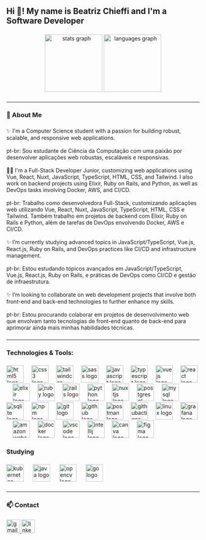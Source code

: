 <h2 align="left">Hi 👋! My name is Beatriz Chieffi and I'm a Software Developer</h2>

###

<div align="center">
  <img src="https://github-readme-stats.vercel.app/api?username=beatrizdaddea&hide_title=false&hide_rank=false&show_icons=true&include_all_commits=true&count_private=true&disable_animations=false&theme=dracula&locale=en&hide_border=false" height="150" alt="stats graph"  />
  <img src="https://github-readme-stats.vercel.app/api/top-langs?username=beatrizdaddea&locale=en&hide_title=false&layout=compact&card_width=320&langs_count=8&theme=dracula&hide_border=false" height="150" alt="languages graph"  />
</div>

###

---

<h3 align="left">🚀 About Me</h3>

###

<p align="left">✨ I'm a Computer Science student with a passion for building robust, scalable, and responsive web applications.<br><br>pt-br: Sou estudante de Ciência da Computação com uma paixão por desenvolver aplicações web robustas, escaláveis e responsivas.<br><br>👩‍💻 I'm a Full-Stack Developer Junior, customizing web applications using Vue, React, Nuxt, JavaScript, TypeScript, HTML, CSS, and Tailwind. I also work on backend projects using Elixir, Ruby on Rails, and Python, as well as DevOps tasks involving Docker, AWS, and CI/CD.<br><br>pt-br: Trabalho como desenvolvedora Full-Stack, customizando aplicações web utilizando Vue, React, Nuxt, JavaScript, TypeScript, HTML, CSS e Tailwind. Também trabalho em projetos de backend com Elixir, Ruby on Rails e Python, além de tarefas de DevOps envolvendo Docker, AWS e CI/CD.<br><br>✨ I’m currently studying advanced topics in JavaScript/TypeScript, Vue.js, React.js, Ruby on Rails, and DevOps practices like CI/CD and infrastructure management.<br><br>pt-br: Estou estudando tópicos avançados em JavaScript/TypeScript, Vue.js, React.js, Ruby on Rails, e práticas de DevOps como CI/CD e gestão de infraestrutura.<br><br>✨ I’m looking to collaborate on web development projects that involve both front-end and back-end technologies to further enhance my skills.<br><br>pt-br: Estou procurando colaborar em projetos de desenvolvimento web que envolvam tanto tecnologias de front-end quanto de back-end para aprimorar ainda mais minhas habilidades técnicas.</p>

###

---

<h3 align="left">Technologies & Tools:</h3>

###

<div align="left">
  <img src="https://skillicons.dev/icons?i=html" height="45" alt="html5 logo"  />
  <img width="12" />
  <img src="https://skillicons.dev/icons?i=css" height="45" alt="css3 logo"  />
  <img width="12" />
  <img src="https://skillicons.dev/icons?i=tailwind" height="45" alt="tailwindcss logo"  />
  <img width="12" />
  <img src="https://skillicons.dev/icons?i=sass" height="45" alt="sass logo"  />
  <img width="12" />
  <img src="https://cdn.jsdelivr.net/gh/devicons/devicon/icons/javascript/javascript-original.svg" height="45" alt="javascript logo"  />
  <img width="12" />
  <img src="https://cdn.jsdelivr.net/gh/devicons/devicon/icons/typescript/typescript-original.svg" height="45" alt="typescript logo"  />
  <img width="12" />
  <img src="https://cdn.jsdelivr.net/gh/devicons/devicon/icons/vuejs/vuejs-original.svg" height="45" alt="vuejs logo"  />
  <img width="12" />
  <img src="https://skillicons.dev/icons?i=react" height="45" alt="react logo"  />
  <img width="12" />
  <img src="https://cdn.jsdelivr.net/gh/devicons/devicon/icons/elixir/elixir-original.svg" height="45" alt="elixir logo"  />
  <img width="12" />
  <img src="https://skillicons.dev/icons?i=ruby" height="45" alt="ruby logo"  />
  <img width="12" />
  <img src="https://skillicons.dev/icons?i=rails" height="45" alt="rails logo"  />
  <img width="12" />
  <img src="https://skillicons.dev/icons?i=py" height="45" alt="python logo"  />
  <img width="12" />
  <img src="https://skillicons.dev/icons?i=nuxtjs" height="45" alt="nuxtjs logo"  />
  <img width="12" />
  <img src="https://skillicons.dev/icons?i=postgres" height="45" alt="postgresql logo"  />
  <img width="12" />
  <img src="https://skillicons.dev/icons?i=mysql" height="45" alt="mysql logo"  />
  <img width="12" />
  <img src="https://skillicons.dev/icons?i=sqlite" height="45" alt="sqlite logo"  />
  <img width="12" />
  <img src="https://cdn.simpleicons.org/npm/CB3837" height="45" alt="npm logo"  />
  <img width="12" />
  <img src="https://skillicons.dev/icons?i=git" height="45" alt="git logo"  />
  <img width="12" />
  <img src="https://skillicons.dev/icons?i=github" height="45" alt="github logo"  />
  <img width="12" />
  <img src="https://skillicons.dev/icons?i=postman" height="45" alt="postman logo"  />
  <img width="12" />
  <img src="https://skillicons.dev/icons?i=githubactions" height="45" alt="githubactions logo"  />
  <img width="12" />
  <img src="https://skillicons.dev/icons?i=linux" height="45" alt="linux logo"  />
  <img width="12" />
  <img src="https://skillicons.dev/icons?i=grafana" height="45" alt="grafana logo"  />
  <img width="12" />
  <img src="https://skillicons.dev/icons?i=aws" height="45" alt="amazonwebservices logo"  />
  <img width="12" />
  <img src="https://skillicons.dev/icons?i=docker" height="45" alt="docker logo"  />
  <img width="12" />
  <img src="https://cdn.jsdelivr.net/gh/devicons/devicon/icons/vscode/vscode-original.svg" height="45" alt="vscode logo"  />
  <img width="12" />
  <img src="https://cdn.jsdelivr.net/gh/devicons/devicon/icons/intellij/intellij-original.svg" height="45" alt="intellij logo"  />
  <img width="12" />
  <img src="https://cdn.simpleicons.org/canva/00C4CC" height="45" alt="canva logo"  />
  <img width="12" />
  <img src="https://cdn.jsdelivr.net/gh/devicons/devicon/icons/figma/figma-original.svg" height="45" alt="figma logo"  />
</div>

###

<h3 align="left">Studying</h3>

###

<div align="left">
  <img src="https://skillicons.dev/icons?i=kubernetes" height="45" alt="kubernetes logo"  />
  <img width="16" />
  <img src="https://skillicons.dev/icons?i=java" height="45" alt="java logo"  />
  <img width="16" />
  <img src="https://cdn.jsdelivr.net/gh/devicons/devicon/icons/opencv/opencv-original.svg" height="45" alt="opencv logo"  />
  <img width="16" />
  <img src="https://skillicons.dev/icons?i=go" height="45" alt="go logo"  />
</div>

###

---

<h3 align="left">📫 Contact</h3>

###

<div align="left">
  <a href="beatrizchith@gmail.com" target="_blank">
    <img src="https://img.shields.io/static/v1?message=Gmail&logo=gmail&label=&color=D14836&logoColor=white&labelColor=&style=for-the-badge" height="35" alt="gmail logo"  />
  </a>
  <a href="https://www.linkedin.com/in/beatriz-daddea/" target="_blank">
    <img src="https://img.shields.io/static/v1?message=LinkedIn&logo=linkedin&label=&color=0077B5&logoColor=white&labelColor=&style=for-the-badge" height="35" alt="linkedin logo"  />
  </a>
</div>

###
